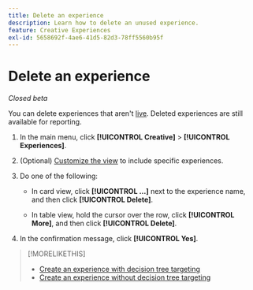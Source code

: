 ```yaml
---
title: Delete an experience
description: Learn how to delete an unused experience.
feature: Creative Experiences
exl-id: 5658692f-4ae6-41d5-82d3-78ff5560b95f
---
```

# Delete an experience

*Closed beta*

<!-- No multiselect for experiences as of 1/30 -->

You can delete experiences that aren't [live](experience-about.md#experience-statuses). Deleted experiences are still available for reporting. <!-- Verify -->

1. In the main menu, click **[!UICONTROL Creative]** > **[!UICONTROL Experiences]**.

1. (Optional) [Customize the view](/help/creative/introduction/customize-data-views.md) to include specific experiences.

1. Do one of the following:

   * In card view, click **[!UICONTROL ...]** next to the experience name, and then click **[!UICONTROL Delete]**.
   
   * In table view, hold the cursor over the row, click **[!UICONTROL More]**, and then click **[!UICONTROL Delete]**.

1. In the confirmation message, click **[!UICONTROL Yes]**.

>[!MORELIKETHIS]
>
>* [Create an experience with decision tree targeting](experience-create-targeting.md)
>* [Create an experience without decision tree targeting](experience-create-no-targeting.md)
